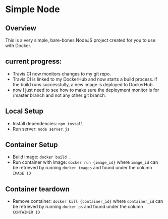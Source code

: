 # Simple Node
## Overview
This is a very simple, bare-bones NodeJS project created for you to use with Docker.

## current progress:
* Travis CI now monitors changes to my git repo.
* Travis CI is linked to my DockerHub and now starts a build process. if the build runs successfully, a new image is deployed to DockerHub.
* now I just need to see how to make sure the deployment monitor is for /master branch and not any other git branch.

## Local Setup
* Install dependencies: `npm install`
* Run server: `node server.js`

## Container Setup
* Build image: `docker build .`
* Run container with image: `docker run {image_id}` where `image_id` can be retrieved by running `docker images` and found under the column `IMAGE ID`

## Container teardown
* Remove container: `docker kill {container_id}` where `container_id` can be retrieved by running `docker ps` and found under the column `CONTAINER ID`
